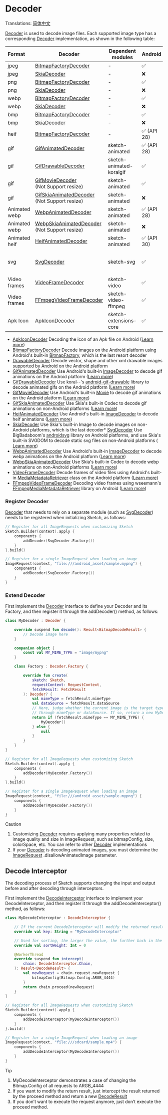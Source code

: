 # Decoder

Translations: [简体中文](decode_zh.md)

[Decoder] is used to decode image files. Each supported image type has a corresponding [Decoder]
implementation, as shown in the following table:

| Format        | Decoder                                            | Dependent modules        | Android    | iOS                     | Desktop                 | Web                     |
|:--------------|----------------------------------------------------|--------------------------|------------|:------------------------|:------------------------|:------------------------|
| jpeg          | [BitmapFactoryDecoder]                             | -                        | ✅          | ❌                       | ❌                       | ❌                       |
| jpeg          | [SkiaDecoder]                                      | -                        | ❌          | ✅                       | ✅                       | ✅                       |
| png           | [BitmapFactoryDecoder]                             | -                        | ✅          | ❌                       | ❌                       | ❌                       |
| png           | [SkiaDecoder]                                      | -                        | ❌          | ✅                       | ✅                       | ✅                       |
| webp          | [BitmapFactoryDecoder]                             | -                        | ✅          | ❌                       | ❌                       | ❌                       |
| webp          | [SkiaDecoder]                                      | -                        | ❌          | ✅                       | ✅                       | ✅                       |
| bmp           | [BitmapFactoryDecoder]                             | -                        | ✅          | ❌                       | ❌                       | ❌                       |
| bmp           | [SkiaDecoder]                                      | -                        | ❌          | ✅                       | ✅                       | ✅                       |
| heif          | [BitmapFactoryDecoder]                             | -                        | ✅ (API 28) | ❌                       | ❌                       | ❌                       |
| gif           | [GifAnimatedDecoder]                               | sketch-animated          | ✅ (API 28) | ❌                       | ❌                       | ❌                       |
| gif           | [GifDrawableDecoder]                               | sketch-animated-koralgif | ✅          | ❌                       | ❌                       | ❌                       |
| gif           | [GifMovieDecoder]<br/>(Not Support resize)         | sketch-animated          | ✅          | ❌                       | ❌                       | ❌                       |
| gif           | [GifSkiaAnimatedDecoder]<br/>(Not Support resize)  | sketch-animated          | ❌          | ✅                       | ✅                       | ✅                       |
| Animated webp | [WebpAnimatedDecoder]                              | sketch-animated          | ✅ (API 28) | ❌                       | ❌                       | ❌                       |
| Animated webp | [WebpSkiaAnimatedDecoder]<br/>(Not Support resize) | sketch-animated          | ❌          | ✅                       | ✅                       | ✅                       |
| Animated heif | [HeifAnimatedDecoder]                              | sketch-animated          | ✅ (API 30) | ❌                       | ❌                       | ❌                       |
| svg           | [SvgDecoder]                                       | sketch-svg               | ✅          | ✅<br/>(Not Support CSS) | ✅<br/>(Not Support CSS) | ✅<br/>(Not Support CSS) |
| Video frames  | [VideoFrameDecoder]                                | sketch-video             | ✅          | ❌                       | ❌                       | ❌                       |
| Video frames  | [FFmpegVideoFrameDecoder]                          | sketch-video-ffmpeg      | ✅          | ❌                       | ❌                       | ❌                       |
| Apk Icon      | [ApkIconDecoder]                                   | sketch-extensions-core   | ✅          | ❌                       | ❌                       | ❌                       |

* [ApkIconDecoder] Decoding the icon of an Apk file on
  Android ([Learn more](apk_app_icon.md#load-apk-icon))
* [BitmapFactoryDecoder] Decode images on the Android platform using Android's
  built-in [BitmapFactory], which is the last resort decoder
* [DrawableDecoder] Decode vector, shape and other xml drawable images supported by Android on the
  Android platform
* [GifAnimatedDecoder] Use Android's built-in [ImageDecoder] to decode gif animations on the Android
  platform ([Learn more](animated_image.md))
* [GifDrawableDecoder] Use koral--'s [android-gif-drawable][android-gif-drawable] library to decode
  animated gifs on the Android platform ([Learn more](animated_image.md))
* [GifMovieDecoder] Use Android's built-in [Movie] to decode gif animations on the Android
  platform ([Learn more](animated_image.md))
* [GifSkiaAnimatedDecoder] Use Skia's built-in Codec to decode gif animations on non-Android
  platforms ([Learn more](animated_image.md))
* [HeifAnimatedDecoder] Use Android's built-in [ImageDecoder] to decode heif
  animations ([Learn more](animated_image.md))
* [SkiaDecoder] Use Skia's built-in Image to decode images on non-Android platforms, which is the
  last decoder* [SvgDecoder] Use BigBadaboom's [androidsvg] library on Android platforms, and use
  Skia's built-in SVGDOM to decode static svg files on non-Android platforms ( [Learn more](svg.md))
* [WebpAnimatedDecoder] Use Android's built-in [ImageDecoder] to decode webp animations on the
  Android platform ([Learn more](animated_image.md))
* [WebpSkiaAnimatedDecoder] Use Skia's built-in Codec to decode webp animations on non-Android
  platforms ([Learn more](animated_image.md))
* [VideoFrameDecoder] Decode frames of video files using Android's built-in [MediaMetadataRetriever]
  class on the Android platform ([Learn more](video_frame.md))
* [FFmpegVideoFrameDecoder] Decoding video frames using wseemann's [FFmpegMediaMetadataRetriever]
  library on Android ([Learn more](video_frame.md))

### Register Decoder

[Decoder] that needs to rely on a separate module (such as [SvgDecoder]) needs to be registered when
initializing Sketch, as follows:

```kotlin
// Register for all ImageRequests when customizing Sketch
Sketch.Builder(context).apply {
    components {
        addDecoder(SvgDecoder.Factory())
    }
}.build()

// Register for a single ImageRequest when loading an image
ImageRequest(context, "file:///android_asset/sample.mypng") {
    components {
        addDecoder(SvgDecoder.Factory())
    }
}
```

### Extend Decoder

First implement the [Decoder] interface to define your Decoder and its Factory, and then register it
through the addDecoder() method, as follows:

```kotlin
class MyDecoder : Decoder {

    override suspend fun decode(): Result<BitmapDecodeResult> {
        // Decode image here
    }

    companion object {
        const val MY_MIME_TYPE = "image/mypng"
    }

    class Factory : Decoder.Factory {

        override fun create(
            sketch: Sketch,
            requestContext: RequestContext,
            fetchResult: FetchResult
        ): Decoder? {
            val mimeType = fetchResult.mimeType
            val dataSource = fetchResult.dataSource
            // Here, judge whether the current image is the target type of MyDecoder 
            // through mimeType or dataSource. If so, return a new MyDecoder.
            return if (fetchResult.mimeType == MY_MIME_TYPE) {
                MyDecoder()
            } else {
                null
            }
        }
    }
}

// Register for all ImageRequests when customizing Sketch
Sketch.Builder(context).apply {
    components {
        addDecoder(MyDecoder.Factory())
    }
}.build()

// Register for a single ImageRequest when loading an image
ImageRequest(context, "file:///android_asset/sample.mypng") {
    components {
        addDecoder(MyDecoder.Factory())
    }
}
```

> [!CAUTION]
> 1. Customizing [Decoder] requires applying many properties related to image quality and size in
     ImageRequest, such as bitmapConfig, size, colorSpace, etc. You can refer to other [Decoder]
     implementations
> 2. If your [Decoder] is decoding animated images, you must determine the [ImageRequest]
     .disallowAnimatedImage parameter.

## Decode Interceptor

The decoding process of Sketch supports changing the input and output before and after decoding
through interceptors.

First implement the [DecodeInterceptor] interface to implement your DecodeInterceptor, and then
register it through the addDecodeInterceptor() method, as follows:

```kotlin
class MyDecodeInterceptor : DecodeInterceptor {

    // If the current DecodeInterceptor will modify the returned results and is only used for some requests, then please give a unique key to build the cache key, otherwise give null
    override val key: String = "MyDecodeInterceptor"

    // Used for sorting, the larger the value, the further back in the list. The value range is 0 ~ 100. Usually zero. Only EngineDecodeInterceptor can be 100
    override val sortWeight: Int = 0

    @WorkerThread
    override suspend fun intercept(
        chain: DecodeInterceptor.Chain,
    ): Result<DecodeResult> {
        val newRequest = chain.request.newRequest {
            bitmapConfig(Bitmap.Config.ARGB_4444)
        }
        return chain.proceed(newRequest)
    }
}

// Register for all ImageRequests when customizing Sketch
Sketch.Builder(context).apply {
    components {
        addDecodeInterceptor(MyDecodeInterceptor())
    }
}.build()

// Register for a single ImageRequest when loading an image
ImageRequest(context, "file:///sdcard/sample.mp4") {
    components {
        addDecodeInterceptor(MyDecodeInterceptor())
    }
}
```

> [!TIP]
> 1. MyDecodeInterceptor demonstrates a case of changing the Bitmap.Config of all requests to
     ARGB_4444
> 2. If you want to modify the return result, just intercept the result returned by the proceed
     method and return a new [DecodeResult]
> 3. If you don’t want to execute the request anymore, just don’t execute the proceed method.


[comment]: <> (classs)

[Decoder]: ../../sketch-core/src/commonMain/kotlin/com/github/panpf/sketch/decode/Decoder.kt

[Image]: ../../sketch-core/src/commonMain/kotlin/com/github/panpf/sketch/Image.kt

[FetchResult]: ../../sketch-core/src/commonMain/kotlin/com/github/panpf/sketch/fetch/FetchResult.kt

[BitmapFactoryDecoder]: ../../sketch-core/src/androidMain/kotlin/com/github/panpf/sketch/decode/internal/BitmapFactoryDecoder.kt

[FFmpegVideoFrameDecoder]: ../../sketch-video-ffmpeg/src/main/kotlin/com/github/panpf/sketch/decode/FFmpegVideoFrameDecoder.kt

[ApkIconDecoder]: ../../sketch-extensions-core/src/androidMain/kotlin/com/github/panpf/sketch/decode/ApkIconDecoder.kt

[VideoFrameDecoder]: ../../sketch-video/src/main/kotlin/com/github/panpf/sketch/decode/VideoFrameDecoder.kt

[SvgDecoder]: ../../sketch-svg/src/commonMain/kotlin/com/github/panpf/sketch/decode/SvgDecoder.kt

[DrawableDecoder]: ../../sketch-core/src/androidMain/kotlin/com/github/panpf/sketch/decode/internal/DrawableDecoder.kt

[GifAnimatedDecoder]: ../../sketch-animated/src/androidMain/kotlin/com/github/panpf/sketch/decode/GifAnimatedDecoder.kt

[HeifAnimatedDecoder]: ../../sketch-animated/src/androidMain/kotlin/com/github/panpf/sketch/decode/HeifAnimatedDecoder.kt

[WebpAnimatedDecoder]: ../../sketch-animated/src/androidMain/kotlin/com/github/panpf/sketch/decode/WebpAnimatedDecoder.kt

[GifDrawableDecoder]: ../../sketch-animated-koralgif/src/main/kotlin/com/github/panpf/sketch/decode/GifDrawableDecoder.kt

[GifMovieDecoder]: ../../sketch-animated/src/androidMain/kotlin/com/github/panpf/sketch/decode/GifMovieDecoder.kt

[ImageRequest]: ../../sketch-core/src/commonMain/kotlin/com/github/panpf/sketch/request/ImageRequest.common.kt

[FFmpegMediaMetadataRetriever]: https://github.com/wseemann/FFmpegMediaMetadataRetriever

[androidsvg]: https://github.com/BigBadaboom/androidsvg

[android-gif-drawable]: https://github.com/koral--/android-gif-drawable

[Movie]: https://cs.android.com/android/platform/superproject/+/master:frameworks/base/graphics/kotlin/android/graphics/Movie.java

[ImageDecoder]: https://cs.android.com/android/platform/superproject/+/master:frameworks/base/graphics/kotlin/android/graphics/ImageDecoder.java

[BitmapFactory]: https://cs.android.com/android/platform/superproject/+/master:frameworks/base/graphics/kotlin/android/graphics/BitmapFactory.java

[MediaMetadataRetriever]: https://cs.android.com/android/platform/superproject/+/master:frameworks/base/media/kotlin/android/media/MediaMetadataRetriever.java

[DecodeInterceptor]: ../../sketch-core/src/commonMain/kotlin/com/github/panpf/sketch/decode/DecodeInterceptor.kt

[DecodeResult]: ../../sketch-core/src/commonMain/kotlin/com/github/panpf/sketch/decode/DecodeResult.kt

[ImageRequest]: ../../sketch-core/src/commonMain/kotlin/com/github/panpf/sketch/request/ImageRequest.common.kt

[SkiaDecoder]: ../../sketch-core/src/nonAndroidMain/kotlin/com/github/panpf/sketch/decode/SkiaDecoder.kt

[GifSkiaAnimatedDecoder]: ../../sketch-animated/src/nonAndroidMain/kotlin/com/github/panpf/sketch/decode/GifSkiaAnimatedDecoder.kt

[WebpSkiaAnimatedDecoder]: ../../sketch-animated/src/nonAndroidMain/kotlin/com/github/panpf/sketch/decode/WebpSkiaAnimatedDecoder.kt
